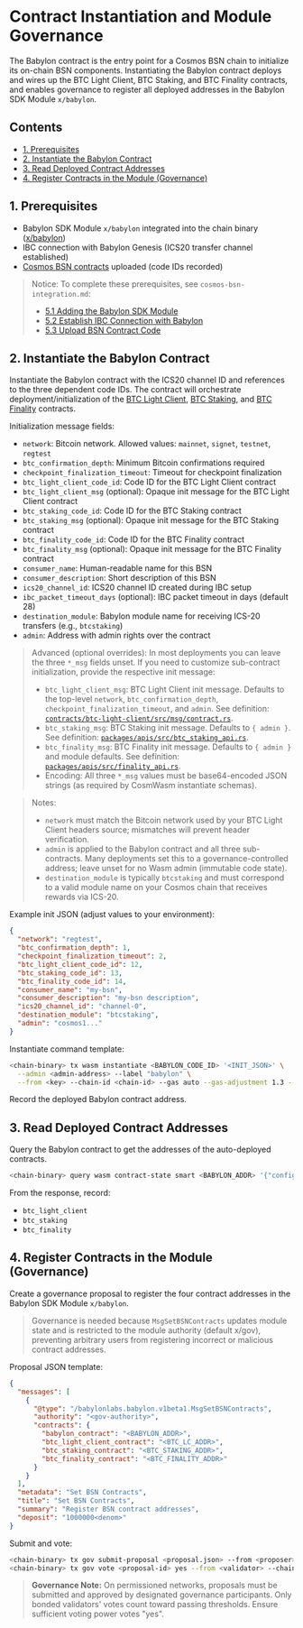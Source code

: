 # Contract Instantiation and Module Governance

The Babylon contract is the entry point for a Cosmos BSN chain to initialize its on-chain BSN components. 
Instantiating the Babylon contract deploys and wires up the BTC Light Client, BTC Staking, and BTC Finality contracts, 
and enables governance to register all deployed addresses in the Babylon SDK Module `x/babylon`.

## Contents

- [1. Prerequisites](#1-prerequisites)
- [2. Instantiate the Babylon Contract](#2-instantiate-the-babylon-contract)
- [3. Read Deployed Contract Addresses](#3-read-deployed-contract-addresses)
- [4. Register Contracts in the Module (Governance)](#4-register-contracts-in-the-module-governance)

## 1. Prerequisites

- Babylon SDK Module `x/babylon` integrated into the chain binary ([x/babylon](https://github.com/babylonlabs-io/babylon-sdk/tree/v0.12.0/x/babylon))
- IBC connection with Babylon Genesis (ICS20 transfer channel established)
- [Cosmos BSN contracts](../contracts/) uploaded (code IDs recorded)

> Notice: To complete these prerequisites, see `cosmos-bsn-integration.md`:
> - [5.1 Adding the Babylon SDK Module](./cosmos-bsn-integration.md#51-adding-the-babylon-sdk-module)
> - [5.2 Establish IBC Connection with Babylon](./cosmos-bsn-integration.md#52-establish-ibc-connection-with-babylon)
> - [5.3 Upload BSN Contract Code](./cosmos-bsn-integration.md#53-upload-bsn-contract-code)

## 2. Instantiate the Babylon Contract

Instantiate the Babylon contract with the ICS20 channel ID and references to the
three dependent code IDs. The contract will orchestrate
deployment/initialization of the [BTC Light Client](../contracts/btc-light-client/), 
[BTC Staking](../contracts/btc-staking/), and [BTC Finality](../contracts/btc-finality/)
contracts.

Initialization message fields:
- `network`: Bitcoin network. Allowed values: `mainnet`, `signet`, `testnet`, `regtest`
- `btc_confirmation_depth`: Minimum Bitcoin confirmations required
- `checkpoint_finalization_timeout`: Timeout for checkpoint finalization
- `btc_light_client_code_id`: Code ID for the BTC Light Client contract
- `btc_light_client_msg` (optional): Opaque init message for the BTC Light Client contract
- `btc_staking_code_id`: Code ID for the BTC Staking contract
- `btc_staking_msg` (optional): Opaque init message for the BTC Staking contract
- `btc_finality_code_id`: Code ID for the BTC Finality contract
- `btc_finality_msg` (optional): Opaque init message for the BTC Finality contract
- `consumer_name`: Human-readable name for this BSN
- `consumer_description`: Short description of this BSN
- `ics20_channel_id`: ICS20 channel ID created during IBC setup
- `ibc_packet_timeout_days` (optional): IBC packet timeout in days (default 28)
- `destination_module`: Babylon module name for receiving ICS-20 transfers (e.g., `btcstaking`)
- `admin`: Address with admin rights over the contract

> Advanced (optional overrides): In most deployments you can leave the three `*_msg` fields unset.
> If you need to customize sub-contract initialization, provide the respective init message:
> - `btc_light_client_msg`: BTC Light Client init message. Defaults to the top-level `network`, `btc_confirmation_depth`, `checkpoint_finalization_timeout`, and `admin`. See definition: [`contracts/btc-light-client/src/msg/contract.rs`](../contracts/btc-light-client/src/msg/contract.rs).
> - `btc_staking_msg`: BTC Staking init message. Defaults to `{ admin }`. See definition: [`packages/apis/src/btc_staking_api.rs`](../packages/apis/src/btc_staking_api.rs).
> - `btc_finality_msg`: BTC Finality init message. Defaults to `{ admin }` and module defaults. See definition: [`packages/apis/src/finality_api.rs`](../packages/apis/src/finality_api.rs).
> - Encoding: All three `*_msg` values must be base64-encoded JSON strings (as required by CosmWasm instantiate schemas).

> Notes:
> - `network` must match the Bitcoin network used by your BTC Light Client headers source; mismatches will prevent header verification.
> - `admin` is applied to the Babylon contract and all three sub-contracts. Many deployments set this to a governance-controlled address; leave unset for no Wasm admin (immutable code state).
> - `destination_module` is typically `btcstaking` and must correspond to a valid module name on your Cosmos chain that receives rewards via ICS-20.

Example init JSON (adjust values to your environment):

```json
{
  "network": "regtest",
  "btc_confirmation_depth": 1,
  "checkpoint_finalization_timeout": 2,
  "btc_light_client_code_id": 12,
  "btc_staking_code_id": 13,
  "btc_finality_code_id": 14,
  "consumer_name": "my-bsn",
  "consumer_description": "my-bsn description",
  "ics20_channel_id": "channel-0",
  "destination_module": "btcstaking",
  "admin": "cosmos1..."
}
```

Instantiate command template:

```bash
<chain-binary> tx wasm instantiate <BABYLON_CODE_ID> '<INIT_JSON>' \
  --admin <admin-address> --label "babylon" \
  --from <key> --chain-id <chain-id> --gas auto --gas-adjustment 1.3 --gas-prices 0.01<denom> -y
```

Record the deployed Babylon contract address.

## 3. Read Deployed Contract Addresses

Query the Babylon contract to get the addresses of the auto-deployed contracts.

```bash
<chain-binary> query wasm contract-state smart <BABYLON_ADDR> '{"config":{}}' -o json
```

From the response, record:
- `btc_light_client`
- `btc_staking`
- `btc_finality`

## 4. Register Contracts in the Module (Governance)

Create a governance proposal to register the four contract addresses in the Babylon SDK Module `x/babylon`.

> Governance is needed because `MsgSetBSNContracts` updates module state and is
> restricted to the module authority (default x/gov), preventing arbitrary users
> from registering incorrect or malicious contract addresses.

Proposal JSON template:

```json
{
  "messages": [
    {
      "@type": "/babylonlabs.babylon.v1beta1.MsgSetBSNContracts",
      "authority": "<gov-authority>",
      "contracts": {
        "babylon_contract": "<BABYLON_ADDR>",
        "btc_light_client_contract": "<BTC_LC_ADDR>",
        "btc_staking_contract": "<BTC_STAKING_ADDR>",
        "btc_finality_contract": "<BTC_FINALITY_ADDR>"
      }
    }
  ],
  "metadata": "Set BSN Contracts",
  "title": "Set BSN Contracts",
  "summary": "Register BSN contract addresses",
  "deposit": "1000000<denom>"
}
```

Submit and vote:

```bash
<chain-binary> tx gov submit-proposal <proposal.json> --from <proposer> --chain-id <chain-id> --fees 100000<denom> -y
<chain-binary> tx gov vote <proposal-id> yes --from <validator> --chain-id <chain-id> --fees 50000<denom> -y
```

> **Governance Note:** On permissioned networks, proposals must be submitted and
> approved by designated governance participants. Only bonded validators' votes count
> toward passing thresholds. Ensure sufficient voting power votes "yes".